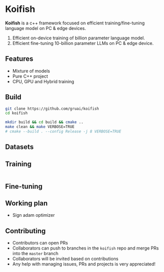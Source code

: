 # Koifish

**Koifish** is a c++ framework focused on efficient training/fine-tuning language model on PC & edge devices. 
1. Efficient  on-device training of billion parameter language model.
2. Efficient  fine-tuning 10-billion parameter LLMs on PC & edge device.

## Features

- Mixture of models
- Pure C++ project
- CPU, GPU and Hybrid training

## Build

```bash
git clone https://github.com/gruai/koifish
cd koifish

mkdir build && cd build && cmake ..
make clean && make VERBOSE=TRUE
# cmake --build . --config Release -j 8 VERBOSE=TRUE
```

## Datasets

## Training

```bash

```

## Fine-tuning



## Working plan
- Sign adam optimizer

## Contributing

- Contributors can open PRs
- Collaborators can push to branches in the `koifish` repo and merge PRs into the `master` branch
- Collaborators will be invited based on contributions
- Any help with managing issues, PRs and projects is very appreciated!







